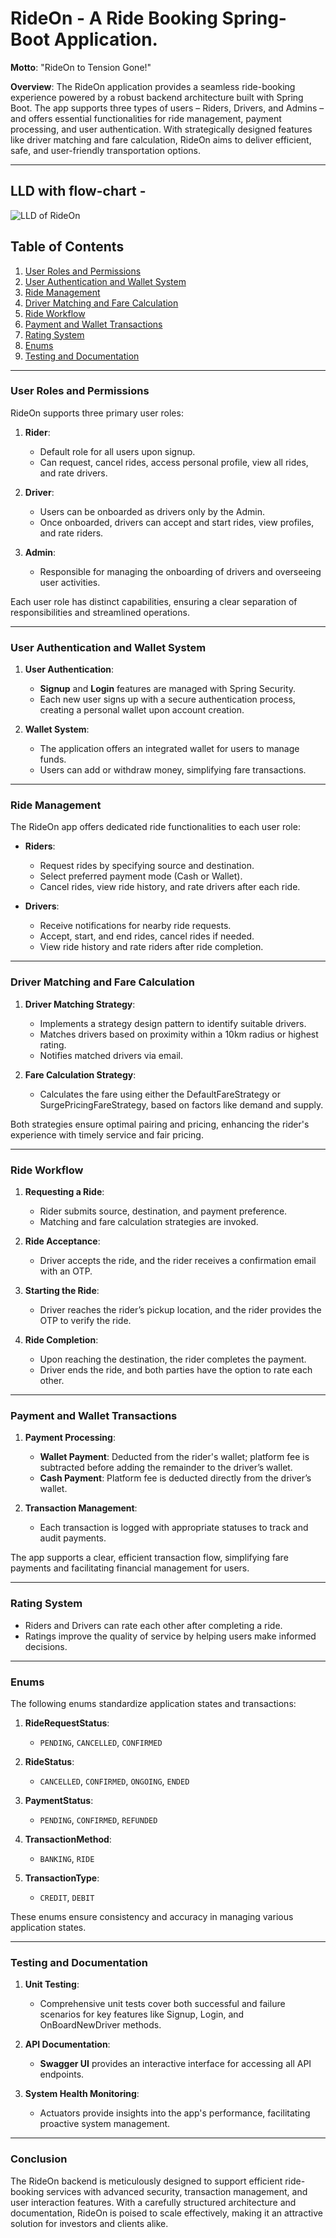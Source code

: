 # RideOn -  A Ride Booking Spring-Boot Application.

**Motto**: "RideOn to Tension Gone!"

**Overview**: The RideOn application provides a seamless ride-booking experience powered by a robust backend architecture built with Spring Boot. The app supports three types of users – Riders, Drivers, and Admins – and offers essential functionalities for ride management, payment processing, and user authentication. With strategically designed features like driver matching and fare calculation, RideOn aims to deliver efficient, safe, and user-friendly transportation options.

---
## LLD with flow-chart - 
![ LLD of RideOn ]([https://github.com/user/repo/blob/branch/path-to-image.png](https://drive.google.com/file/d/1rSZQ3kjxDlQB2T560wscZznBFe3VQxX5/view))

## Table of Contents
1. [User Roles and Permissions](#user-roles-and-permissions)
2. [User Authentication and Wallet System](#user-authentication-and-wallet-system)
3. [Ride Management](#ride-management)
4. [Driver Matching and Fare Calculation](#driver-matching-and-fare-calculation)
5. [Ride Workflow](#ride-workflow)
6. [Payment and Wallet Transactions](#payment-and-wallet-transactions)
7. [Rating System](#rating-system)
8. [Enums](#enums)
9. [Testing and Documentation](#testing-and-documentation)

---

### User Roles and Permissions

RideOn supports three primary user roles:

1. **Rider**:
   - Default role for all users upon signup.
   - Can request, cancel rides, access personal profile, view all rides, and rate drivers.

2. **Driver**:
   - Users can be onboarded as drivers only by the Admin.
   - Once onboarded, drivers can accept and start rides, view profiles, and rate riders.
  
3. **Admin**:
   - Responsible for managing the onboarding of drivers and overseeing user activities.
  
Each user role has distinct capabilities, ensuring a clear separation of responsibilities and streamlined operations.

---

### User Authentication and Wallet System

1. **User Authentication**:
   - **Signup** and **Login** features are managed with Spring Security.
   - Each new user signs up with a secure authentication process, creating a personal wallet upon account creation.

2. **Wallet System**:
   - The application offers an integrated wallet for users to manage funds.
   - Users can add or withdraw money, simplifying fare transactions.

---

### Ride Management

The RideOn app offers dedicated ride functionalities to each user role:

- **Riders**:
  - Request rides by specifying source and destination.
  - Select preferred payment mode (Cash or Wallet).
  - Cancel rides, view ride history, and rate drivers after each ride.
  
- **Drivers**:
  - Receive notifications for nearby ride requests.
  - Accept, start, and end rides, cancel rides if needed.
  - View ride history and rate riders after ride completion.

---

### Driver Matching and Fare Calculation

1. **Driver Matching Strategy**:
   - Implements a strategy design pattern to identify suitable drivers.
   - Matches drivers based on proximity within a 10km radius or highest rating.
   - Notifies matched drivers via email.

2. **Fare Calculation Strategy**:
   - Calculates the fare using either the DefaultFareStrategy or SurgePricingFareStrategy, based on factors like demand and supply.
  
Both strategies ensure optimal pairing and pricing, enhancing the rider's experience with timely service and fair pricing.

---

### Ride Workflow

1. **Requesting a Ride**:
   - Rider submits source, destination, and payment preference.
   - Matching and fare calculation strategies are invoked.

2. **Ride Acceptance**:
   - Driver accepts the ride, and the rider receives a confirmation email with an OTP.
  
3. **Starting the Ride**:
   - Driver reaches the rider’s pickup location, and the rider provides the OTP to verify the ride.
  
4. **Ride Completion**:
   - Upon reaching the destination, the rider completes the payment.
   - Driver ends the ride, and both parties have the option to rate each other.

---

### Payment and Wallet Transactions

1. **Payment Processing**:
   - **Wallet Payment**: Deducted from the rider's wallet; platform fee is subtracted before adding the remainder to the driver’s wallet.
   - **Cash Payment**: Platform fee is deducted directly from the driver’s wallet.

2. **Transaction Management**:
   - Each transaction is logged with appropriate statuses to track and audit payments.

The app supports a clear, efficient transaction flow, simplifying fare payments and facilitating financial management for users.

---

### Rating System

- Riders and Drivers can rate each other after completing a ride.
- Ratings improve the quality of service by helping users make informed decisions.

---

### Enums

The following enums standardize application states and transactions:

1. **RideRequestStatus**:
   - `PENDING`, `CANCELLED`, `CONFIRMED`

2. **RideStatus**:
   - `CANCELLED`, `CONFIRMED`, `ONGOING`, `ENDED`

3. **PaymentStatus**:
   - `PENDING`, `CONFIRMED`, `REFUNDED`

4. **TransactionMethod**:
   - `BANKING`, `RIDE`

5. **TransactionType**:
   - `CREDIT`, `DEBIT`

These enums ensure consistency and accuracy in managing various application states.

---

### Testing and Documentation

1. **Unit Testing**:
   - Comprehensive unit tests cover both successful and failure scenarios for key features like Signup, Login, and OnBoardNewDriver methods.
   
2. **API Documentation**:
   - **Swagger UI** provides an interactive interface for accessing all API endpoints.
   
3. **System Health Monitoring**:
   - Actuators provide insights into the app's performance, facilitating proactive system management.

---

### Conclusion

The RideOn backend is meticulously designed to support efficient ride-booking services with advanced security, transaction management, and user interaction features. With a carefully structured architecture and documentation, RideOn is poised to scale effectively, making it an attractive solution for investors and clients alike.
